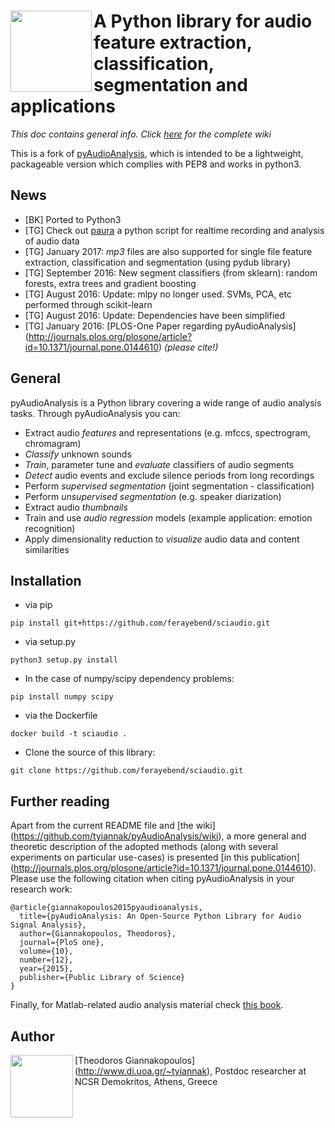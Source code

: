
# <img src="icon.png" align="left" height="130"/> A Python library for audio feature extraction, classification, segmentation and applications

*This doc contains general info. Click [here](https://github.com/tyiannak/pyAudioAnalysis/wiki) for the complete wiki*

This is a fork of [pyAudioAnalysis](https://github.com/tyiannak/pyAudioAnalysis/), which is intended to be a lightweight, packageable version which complies with PEP8 and works in python3.

## News
 * [BK] Ported to Python3 
 * [TG] Check out [paura](https://github.com/tyiannak/paura) a python script for realtime recording and analysis of audio data
 * [TG] January 2017: *mp3* files are also supported for single file feature extraction, classification and segmentation (using pydub library)
 * [TG] September 2016: New segment classifiers (from sklearn): random forests, extra trees and gradient boosting
 * [TG] August 2016: Update: mlpy no longer used. SVMs, PCA, etc performed through scikit-learn 
 * [TG] August 2016: Update: Dependencies have been simplified 
 * [TG] January 2016: [PLOS-One Paper regarding pyAudioAnalysis] (http://journals.plos.org/plosone/article?id=10.1371/journal.pone.0144610) *(please cite!)*

## General
pyAudioAnalysis is a Python library covering a wide range of audio analysis tasks. Through pyAudioAnalysis you can:
 * Extract audio *features* and representations (e.g. mfccs, spectrogram, chromagram)
 * *Classify* unknown sounds
 * *Train*, parameter tune and *evaluate* classifiers of audio segments
 * *Detect* audio events and exclude silence periods from long recordings
 * Perform *supervised segmentation* (joint segmentation - classification)
 * Perform *unsupervised segmentation* (e.g. speaker diarization)
 * Extract audio *thumbnails*
 * Train and use *audio regression* models (example application: emotion recognition)
 * Apply dimensionality reduction to *visualize* audio data and content similarities

## Installation
 * via pip
 ```
 pip install git+https://github.com/ferayebend/sciaudio.git
 ```
 * via setup.py
 ```
 python3 setup.py install 
 ``` 
 * In the case of numpy/scipy dependency problems:
 ```
 pip install numpy scipy
 ```
 * via the Dockerfile
 ```
 docker build -t sciaudio .
 ```
 * Clone the source of this library: 
 ```
 git clone https://github.com/ferayebend/sciaudio.git
 ```

## Further reading
Apart from the current README file and [the wiki] (https://github.com/tyiannak/pyAudioAnalysis/wiki), a more general and theoretic description of the adopted methods (along with several experiments on particular use-cases) is presented [in this publication] (http://journals.plos.org/plosone/article?id=10.1371/journal.pone.0144610). Please use the following citation when citing pyAudioAnalysis in your research work:
```
@article{giannakopoulos2015pyaudioanalysis,
  title={pyAudioAnalysis: An Open-Source Python Library for Audio Signal Analysis},
  author={Giannakopoulos, Theodoros},
  journal={PloS one},
  volume={10},
  number={12},
  year={2015},
  publisher={Public Library of Science}
}
```

Finally, for Matlab-related audio analysis material check  [this book](http://www.amazon.com/Introduction-Audio-Analysis-MATLAB%C2%AE-Approach/dp/0080993885).

## Author
<img src="http://cgi.di.uoa.gr/~tyiannak/image.jpg" align="left" height="100"/>

[Theodoros Giannakopoulos] (http://www.di.uoa.gr/~tyiannak), 
Postdoc researcher at NCSR Demokritos, 
Athens,
Greece


